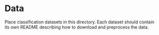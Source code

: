 Data
===

Place classification datasets in this directory. Each dataset should contain its own README describing how to download and preprocess the data.